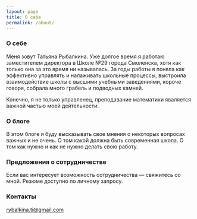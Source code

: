 ```yaml
---
layout: page
title: О себе
permalink: /about/
---
```


### О себе
Меня зовут Татьяна Рыбалкина. Уже долгое время я работаю заместителем директора в Школе №29 города Смоленска, хотя как только она за это время ни называлась. За годы работы я поняла как эффективно управлять и налаживать школьные процессы, выстроила взаимодействие школы с высшими учебными заведениями, короче говоря, собрала много грабель и подводных камней.

Конечно, я не только управленец, преподавание математики яваляется важной частью моей дейтельности.

### О блоге
В этом блоге я буду высказывать свое мнения о некоторых вопросах важных и не очень.
О том какой должна быть современная школа.
О том как нужно и как не нужно делать свою работу.

### Предложения о сотрудничестве
Если вас интересует возможность сотрудничества — свяжитесь со мной.
Резюме доступно по личному запросу.

### Контакты
[rybalkina.ti@gmail.com](mailto:rybalkina.ti@gmail.com)
